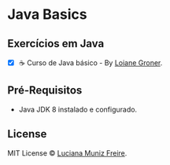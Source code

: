 # Java Basics

## Exercícios em Java

 - [x] :coffee: Curso de Java básico - By [Loiane Groner](http://loiane.training).


## Pré-Requisitos

 * Java JDK 8 instalado e configurado.  
 
 

## License

MIT License © [Luciana Muniz Freire](https://br.linkedin.com/in/lumunizf).
